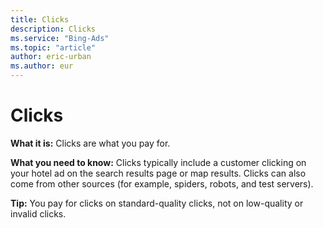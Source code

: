 ```yaml
---
title: Clicks
description: Clicks
ms.service: "Bing-Ads"
ms.topic: "article"
author: eric-urban
ms.author: eur
---
```


# Clicks

**What it is:**  Clicks are what you pay for.

**What you need to know:**  Clicks typically include a customer clicking on your hotel ad on the search results page or map results. Clicks can also come from other sources (for example, spiders, robots, and test servers).

**Tip:**  You pay for clicks on standard-quality clicks, not on low-quality or invalid clicks.



